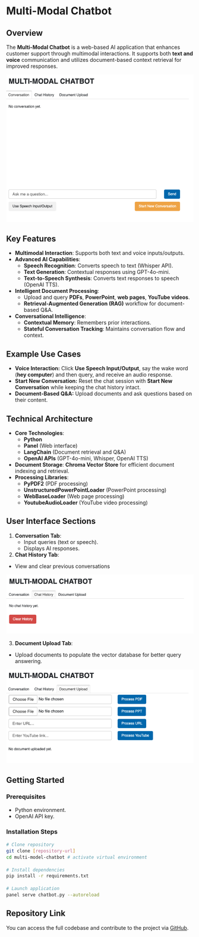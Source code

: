 # Multi-Modal Chatbot

## Overview
The **Multi-Modal Chatbot** is a web-based AI application that enhances customer support through multimodal interactions. It supports both **text and voice** communication and utilizes document-based context retrieval for improved responses.

![conversation tab](./images/conv.png)

## Key Features
- **Multimodal Interaction**: Supports both text and voice inputs/outputs.
- **Advanced AI Capabilities**:
  - **Speech Recognition**: Converts speech to text (Whisper API).
  - **Text Generation**: Contextual responses using GPT-4o-mini.
  - **Text-to-Speech Synthesis**: Converts text responses to speech (OpenAI TTS).
- **Intelligent Document Processing**:
  - Upload and query **PDFs**, **PowerPoint**, **web pages**, **YouTube videos**.
  - **Retrieval-Augmented Generation (RAG)** workflow for document-based Q&A.
- **Conversational Intelligence**:
  - **Contextual Memory**: Remembers prior interactions.
  - **Stateful Conversation Tracking**: Maintains conversation flow and context.

## Example Use Cases
- **Voice Interaction:** Click **Use Speech Input/Output**, say the wake word (**hey computer**) and then query, and receive an audio response.
- **Start New Conversation:** Reset the chat session with **Start New Conversation** while keeping the chat history intact.
- **Document-Based Q&A:** Upload documents and ask questions based on their content.

## Technical Architecture
- **Core Technologies**:
  - **Python**
  - **Panel** (Web interface)
  - **LangChain** (Document retrieval and Q&A)
  - **OpenAI APIs** (GPT-4o-mini, Whisper, OpenAI TTS)
- **Document Storage**: **Chroma Vector Store** for efficient document indexing and retrieval.
- **Processing Libraries**:
  - **PyPDF2** (PDF processing)
  - **UnstructuredPowerPointLoader** (PowerPoint processing)
  - **WebBaseLoader** (Web page processing)
  - **YoutubeAudioLoader** (YouTube video processing)

## User Interface Sections
1. **Conversation Tab**:
   - Input queries (text or speech).
   - Displays AI responses.
2. **Chat History Tab**:
  - View and clear previous conversations

![History Tab](./images/hist.png)

3. **Document Upload Tab**:
  - Upload documents to populate the vector database for better query answering.

![Document Upload](./images/upload.png)

## Getting Started
### Prerequisites
- Python environment.
- OpenAI API key.

### Installation Steps
```bash
# Clone repository
git clone [repository-url]
cd multi-model-chatbot # activate virtual environment

# Install dependencies
pip install -r requirements.txt

# Launch application
panel serve chatbot.py --autoreload
```

## Repository Link
You can access the full codebase and contribute to the project via [GitHub]().


